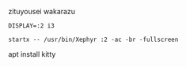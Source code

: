 zituyousei wakarazu

```.xinitrc
DISPLAY=:2 i3
```

```shell
startx -- /usr/bin/Xephyr :2 -ac -br -fullscreen
```

apt install kitty
